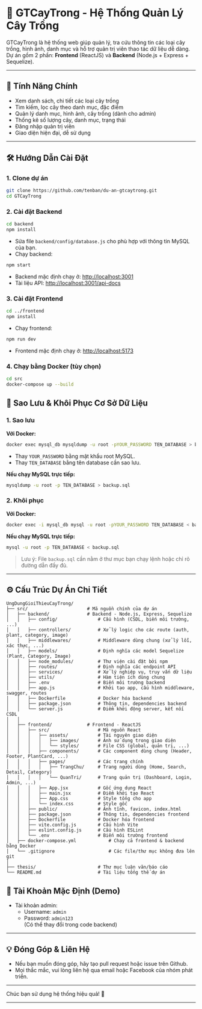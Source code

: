 # 🌱 GTCayTrong - Hệ Thống Quản Lý Cây Trồng

GTCayTrong là hệ thống web giúp quản lý, tra cứu thông tin các loại cây trồng, hình ảnh, danh mục và hỗ trợ quản trị viên thao tác dữ liệu dễ dàng. Dự án gồm 2 phần: **Frontend** (ReactJS) và **Backend** (Node.js + Express + Sequelize).

---

## 🚀 Tính Năng Chính
- Xem danh sách, chi tiết các loại cây trồng
- Tìm kiếm, lọc cây theo danh mục, đặc điểm
- Quản lý danh mục, hình ảnh, cây trồng (dành cho admin)
- Thống kê số lượng cây, danh mục, trạng thái
- Đăng nhập quản trị viên
- Giao diện hiện đại, dễ sử dụng

---

## 🛠️ Hướng Dẫn Cài Đặt

### 1. Clone dự án
```bash
git clone https://github.com/tenban/du-an-gtcaytrong.git
cd GTCayTrong
```

### 2. Cài đặt Backend
```bash
cd backend
npm install
```
- Sửa file `backend/config/database.js` cho phù hợp với thông tin MySQL của bạn.
- Chạy backend:
```bash
npm start
```
- Backend mặc định chạy ở: [http://localhost:3001](http://localhost:3001)
- Tài liệu API: [http://localhost:3001/api-docs](http://localhost:3001/api-docs)

### 3. Cài đặt Frontend
```bash
cd ../frontend
npm install
```
- Chạy frontend:
```bash
npm run dev
```
- Frontend mặc định chạy ở: [http://localhost:5173](http://localhost:5173)

### 4. Chạy bằng Docker (tùy chọn)
```bash
cd src
docker-compose up --build
```

## 💾 Sao Lưu & Khôi Phục Cơ Sở Dữ Liệu

### 1. Sao lưu

**Với Docker:**
```sh
docker exec mysql_db mysqldump -u root -pYOUR_PASSWORD TEN_DATABASE > backup.sql
```
- Thay `YOUR_PASSWORD` bằng mật khẩu root MySQL.
- Thay `TEN_DATABASE` bằng tên database cần sao lưu.

**Nếu chạy MySQL trực tiếp:**
```sh
mysqldump -u root -p TEN_DATABASE > backup.sql
```

### 2. Khôi phục

**Với Docker:**
```sh
docker exec -i mysql_db mysql -u root -pYOUR_PASSWORD TEN_DATABASE < backup.sql
```

**Nếu chạy MySQL trực tiếp:**
```sh
mysql -u root -p TEN_DATABASE < backup.sql
```

> Lưu ý: File `backup.sql` cần nằm ở thư mục bạn chạy lệnh hoặc chỉ rõ đường dẫn đầy đủ.

---

## ⚙️ Cấu Trúc Dự Án Chi Tiết
```
UngDungGioiThieuCayTrong/
├── src/                      # Mã nguồn chính của dự án
│   ├── backend/              # Backend - Node.js, Express, Sequelize
│   │   ├── config/               # Cấu hình (CSDL, biến môi trường, ...)
│   │   ├── controllers/          # Xử lý logic cho các route (auth, plant, category, image)
│   │   ├── middlewares/          # Middleware dùng chung (xử lý lỗi, xác thực, ...)
│   │   ├── models/               # Định nghĩa các model Sequelize (Plant, Category, Image)
│   │   ├── node_modules/         # Thư viện cài đặt bởi npm
│   │   ├── routes/               # Định nghĩa các endpoint API
│   │   ├── services/             # Xử lý nghiệp vụ, truy vấn dữ liệu
│   │   ├── utils/                # Hàm tiện ích dùng chung
│   │   ├── .env                  # Biến môi trường backend
│   │   ├── app.js                # Khởi tạo app, cấu hình middleware, swagger, routes
│   │   ├── Dockerfile            # Docker hóa backend
│   │   ├── package.json          # Thông tin, dependencies backend
│   │   └── server.js             # Điểm khởi động server, kết nối CSDL
│   │
│   ├── frontend/             # Frontend - ReactJS
│   │   ├── src/                  # Mã nguồn React
│   │   │   ├── assets/           # Tài nguyên giao diện
│   │   │   │   ├── images/       # Ảnh sử dụng trong giao diện
│   │   │   │   └── styles/       # File CSS (global, quản trị, ...)
│   │   │   ├── components/       # Các component dùng chung (Header, Footer, PlantCard, ...)
│   │   │   ├── pages/            # Các trang chính
│   │   │   │   ├── TrangChu/     # Trang người dùng (Home, Search, Detail, Category)
│   │   │   │   └── QuanTri/      # Trang quản trị (Dashboard, Login, Admin, ...)
│   │   │   ├── App.jsx           # Gốc ứng dụng React
│   │   │   ├── main.jsx          # Điểm khởi tạo React
│   │   │   ├── App.css           # Style tổng cho app
│   │   │   └── index.css         # Style gốc
│   │   ├── public/               # Ảnh tĩnh, favicon, index.html
│   │   ├── package.json          # Thông tin, dependencies frontend
│   │   ├── Dockerfile            # Docker hóa frontend
│   │   ├── vite.config.js        # Cấu hình Vite
│   │   ├── eslint.config.js      # Cấu hình ESLint
│   │   └── .env                  # Biến môi trường frontend
│   ├── docker-compose.yml            # Chạy cả frontend & backend bằng Docker
│   └── .gitignore                    # Các file/thư mục không đưa lên git
│
├── thesis/                       # Thư mục luận văn/báo cáo
└── README.md                     # Tài liệu tổng thể dự án
```

## 📄 Tài Khoản Mặc Định (Demo)
- Tài khoản admin:  
  - Username: `admin`  
  - Password: `admin123`  
  (Có thể thay đổi trong code backend)

---

## 💡 Đóng Góp & Liên Hệ
- Nếu bạn muốn đóng góp, hãy tạo pull request hoặc issue trên Github.
- Mọi thắc mắc, vui lòng liên hệ qua email hoặc Facebook của nhóm phát triển.

---

Chúc bạn sử dụng hệ thống hiệu quả! 🌿

---

